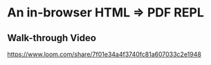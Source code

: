 # An in-browser HTML => PDF REPL

## Walk-through Video 
https://www.loom.com/share/7f01e34a4f3740fc81a607033c2e1948
